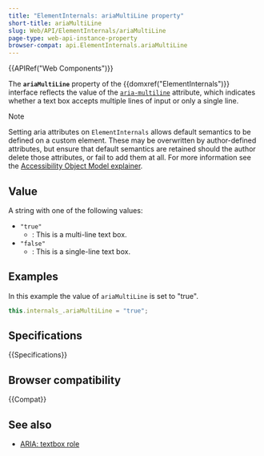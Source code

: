 ```yaml
---
title: "ElementInternals: ariaMultiLine property"
short-title: ariaMultiLine
slug: Web/API/ElementInternals/ariaMultiLine
page-type: web-api-instance-property
browser-compat: api.ElementInternals.ariaMultiLine
---
```


{{APIRef("Web Components")}}

The **`ariaMultiLine`** property of the {{domxref("ElementInternals")}} interface reflects the value of the [`aria-multiline`](/en-US/docs/Web/Accessibility/ARIA/Reference/Attributes/aria-multiline) attribute, which indicates whether a text box accepts multiple lines of input or only a single line.

> [!NOTE]
> Setting aria attributes on `ElementInternals` allows default semantics to be defined on a custom element. These may be overwritten by author-defined attributes, but ensure that default semantics are retained should the author delete those attributes, or fail to add them at all. For more information see the [Accessibility Object Model explainer](https://wicg.github.io/aom/explainer.html#default-semantics-for-custom-elements-via-the-elementinternals-object).

## Value

A string with one of the following values:

- `"true"`
  - : This is a multi-line text box.
- `"false"`
  - : This is a single-line text box.

## Examples

In this example the value of `ariaMultiLine` is set to "true".

```js
this.internals_.ariaMultiLine = "true";
```

## Specifications

{{Specifications}}

## Browser compatibility

{{Compat}}

## See also

- [ARIA: textbox role](/en-US/docs/Web/Accessibility/ARIA/Roles/textbox_role)
